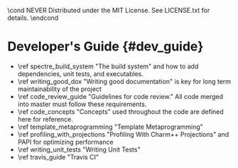 \cond NEVER
Distributed under the MIT License.
See LICENSE.txt for details.
\endcond
# Developer's Guide {#dev_guide}

- \ref spectre_build_system "The build system" and how to add dependencies,
  unit tests, and executables.
- \ref writing_good_dox "Writing good documentation" is key for long term
  maintainability of the project
- \ref code_review_guide "Guidelines for code review." All code merged into
  master must follow these requirements.
- \ref code_concepts "Concepts" used throughout the code are defined here
  for reference.
- \ref template_metaprogramming "Template Metaprogramming"
- \ref profiling_with_projections "Profiling With Charm++ Projections" and PAPI
  for optimizing performance
- \ref writing_unit_tests "Writing Unit Tests"
- \ref travis_guide "Travis CI"

